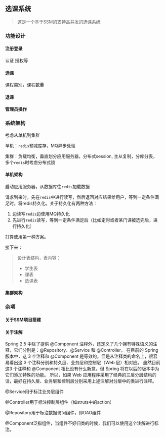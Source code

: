 ## 选课系统

> 这是一个基于SSM的支持高并发的选课系统

### 功能设计

#### 注册登录

认证 授权等

#### 选课

课程类别，课程数量

#### 退课



#### 管理员操作



### 系统架构

考虑从单机到集群

单机：`redis`预减库存，MQ异步处理

集群：负载均衡，垂直划分应用服务器，分布式session, 主从复制，分库分表，多个`redis`时考虑分布式锁



#### 单机架构

启动应用服务器，从数据库往`redis`加载数据



请求到来时，先在`redis`中进行读写，然后返回对应结果给用户，等到一定条件满足时，将redis持久化。关于持久化有两种方法：

1. 边读写`redis`边使用MQ持久化
2. 先进行`redis`读写，等到一定条件满足后（比如定时或者某门课被选完后，进行持久化）



打算使用第一种方案。

接下来：

> 设计表结构，表内容：
>
> + 学生表
> + 课表
> + 选课表



#### 集群架构











### 杂项

#### 关于SSM项目搭建



#### 关于注解

Spring 2.5 中除了提供 @Component 注释外，还定义了几个拥有特殊语义的注释，它们分别是：@Repository、@Service 和 @Controller。
在目前的 Spring 版本中，这 3 个注释和 @Component 是等效的，但是从注释类的命名上，很容易看出这 3 个注释分别和持久层、业务层和控制层（Web 层）相对应。
虽然目前这3 个注释和 @Component 相比没有什么新意，但 Spring 将在以后的版本中为它们添加特殊的功能。
所以，如果 Web 应用程序采用了经典的三层分层结构的话，最好在持久层、业务层和控制层分别采用上述注解对分层中的类进行注释。

@Service用于标注业务层组件

@Controller用于标注控制层组件（如struts中的action）

@Repository用于标注数据访问组件，即DAO组件

@Component泛指组件，当组件不好归类的时候，我们可以使用这个注解进行标注。


